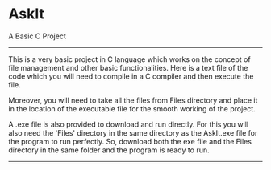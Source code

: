 # AskIt
A Basic C Project
*****************************************************************************************
This is a very basic project in C language which works on the concept of file management
and other basic functionalities. Here is a text file of the code which you will need to
compile in a C compiler and then execute the file.

Moreover, you will need to take all the files from Files directory and place it in the
location of the executable file for the smooth working of the project.

A .exe file is also provided to download and run directly. For this you will also need
the 'Files' directory in the same directory as the AskIt.exe file for the program to run
perfectly. So, download both the exe file and the Files directory in the same folder and
the program is ready to run.
*****************************************************************************************

